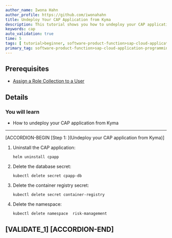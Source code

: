 ```yaml
---
author_name: Iwona Hahn
author_profile: https://github.com/iwonahahn
title: Undeploy Your CAP Application from Kyma
description: This tutorial shows you how to undeploy your CAP application from Kyma.
keywords: cap
auto_validation: true
time: 5
tags: [ tutorial>beginner, software-product-function>sap-cloud-application-programming-model, programming-tool>node-js, software-product>sap-business-technology-platform, software-product>sap-btp-kyma-runtime, software-product>sap-fiori]
primary_tag: software-product-function>sap-cloud-application-programming-model
---
```


## Prerequisites
 - [Assign a Role Collection to a User](btp-app-kyma-role-assignment)


## Details
### You will learn
 - How to undeploy your CAP application from Kyma


---

[ACCORDION-BEGIN [Step 1: ](Undeploy your CAP application from Kyma)]
1. Uninstall the CAP application:

    ```Shell/Bash
    helm uninstall cpapp
    ```

2. Delete the database secret:

    ```Shell/Bash
    kubectl delete secret cpapp-db
    ```

3. Delete the container registry secret:

    ```Shell/Bash
    kubectl delete secret container-registry
    ```

4. Delete the namespace:

    ```Shell/Bash
    kubectl delete namespace  risk-management
    ```

[VALIDATE_1]
[ACCORDION-END]
---
